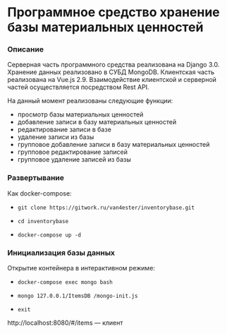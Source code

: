 # Программное средство хранение базы материальных ценностей 

### Описание

Серверная часть программного средства реализована на Django 3.0. Хранение данных реализовано в СУБД MongoDB. Клиентская часть реализована на Vue.js 2.9. Взаимодействие клиентской и серверной частей осуществляется посредством Rest API.

На данный момент реализованы следующие функции:

- просмотр базы материальных ценностей
- добавление записи в базу материальных ценностей
- редактирование записи в базе
- удаление записи из базы
- групповое добавление записи в базу материальных ценностей
- групповое редактирование записей
- групповое удаление записей из базы

### Развертывание

Как docker-compose:

- ```
  git clone https://gitwork.ru/van4ester/inventorybase.git
  ```

- ```
  cd inventorybase
  ```

- ```
  docker-compose up -d
  ```
  
### Инициализация базы данных

Открытие контейнера в интерактивном режиме:
- ```
  docker-compose exec mongo bash
  ```

- ```
  mongo 127.0.0.1/ItemsDB /mongo-init.js
  ```

- ```
  exit
  ```

http://localhost:8080/#/items — клиент
